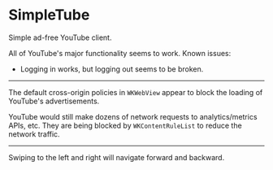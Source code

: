 # SimpleTube
Simple ad-free YouTube client.

All of YouTube's major functionality seems to work.  Known issues:
- Logging in works, but logging out seems to be broken.

---

The default cross-origin policies in `WKWebView` appear to block the loading of YouTube's advertisements.

YouTube would still make dozens of network requests to analytics/metrics APIs, etc.  They are being blocked by `WKContentRuleList` to reduce the network traffic.

---

Swiping to the left and right will navigate forward and backward. 
